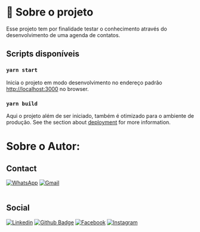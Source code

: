 # :pencil: Sobre o projeto

Esse projeto tem por finalidade testar o conhecimento através do desenvolvimento de uma agenda de contatos.

## Scripts disponíveis
### `yarn start`

Inicia o projeto em modo desenvolvimento no endereço padrão [http://localhost:3000](http://localhost:3000) no browser.


### `yarn build`

Aqui o projeto além de ser iniciado, também é otimizado para o ambiente de produção.
See the section about [deployment](https://facebook.github.io/create-react-app/docs/deployment) for more information.


# Sobre o Autor:

## Contact

[![WhatsApp](https://img.shields.io/badge/WhatsApp-25D366?style=for-the-badge&logo=whatsapp&logoColor=white)](https://web.whatsapp.com/send?text=&phone=5542999341204)
[![Gmail](https://img.shields.io/badge/Gmail-D14836?style=for-the-badge&logo=gmail&logoColor=white)](mailto:asatobruno@gmail.com)
<br /><br />

## Social

[![Linkedin](https://img.shields.io/badge/LinkedIn-0077B5?style=for-the-badge&logo=linkedin&logoColor=white)](https://www.linkedin.com/in/brunoasato/)
[![Github Badge](https://img.shields.io/badge/GitHub-100000?style=for-the-badge&logo=github&logoColor=white)](https://github.com/BrunoAsato)
[![Facebook](https://img.shields.io/badge/Facebook-1877F2?style=for-the-badge&logo=facebook&logoColor=white)](https://www.facebook.com/asatobruno)
[![Instagram](https://img.shields.io/badge/Instagram-E4405F?style=for-the-badge&logo=instagram&logoColor=white)](https://www.instagram.com/brunoasato/)
<br /><br />
